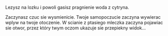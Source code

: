 Lezysz na lozku i powoli gasisz pragnienie woda z cytryna.

Zaczynasz czuc sie wysmienicie. Twoje samopoczucie zaczyna wywierac wplyw na twoje otoczenie. W scianie z ptasiego mleczka zaczyna pojawiac sie otwor, przez który twym oczom ukazuje sie przepiekny widok...